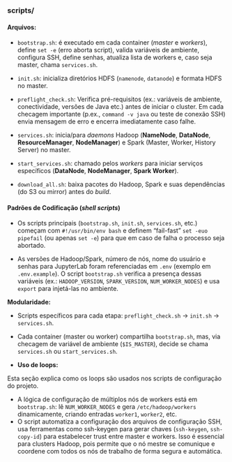 ### **scripts/**

#### **Arquivos:**

- `bootstrap.sh`: é executado em cada container (_master_ e _workers_), define `set -e` (erro aborta script), valida variáveis de ambiente, configura SSH, define senhas, atualiza lista de workers e, caso seja master, chama `services.sh`.

- `init.sh`: inicializa diretórios HDFS (`namenode`, `datanode`) e formata HDFS no master.

- `preflight_check.sh`: Verifica pré-requisitos (ex.: variáveis de ambiente, conectividade, versões de Java etc.) antes de iniciar o cluster. Em cada checagem importante (p.ex., `command -v java` ou teste de conexão SSH) envia mensagem de erro e encerra imediatamente caso falhe.


- `services.sh`: inicia/para _daemons_ Hadoop (**NameNode**, **DataNode**, **ResourceManager**, **NodeManager**) e Spark (Master, Worker, History Server) no master.

- `start_services.sh`: chamado pelos _workers_ para iniciar serviços específicos (**DataNode**, **NodeManager**, **Spark Worker**).

- `download_all.sh`: baixa pacotes do Hadoop, Spark e suas dependências (do S3 ou mirror) antes do _build_.

#### Padrões de Codificação (_shell scripts_)

- Os scripts principais (`bootstrap.sh`, `init.sh`, `services.sh`, etc.) começam com `#!/usr/bin/env bash` e definem “fail-fast” `set -euo pipefail` (ou apenas `set -e`) para que em caso de falha o processo seja abortado.

- As versões de Hadoop/Spark, número de nós, nome do usuário e senhas para JupyterLab foram referenciadas em `.env` (exemplo em `.env.example`). O script `bootstrap.sh` verifica a presença dessas variáveis (ex.: `HADOOP_VERSION`, `SPARK_VERSION`, `NUM_WORKER_NODES`) e usa `export` para injetá-las no ambiente.

**Modularidade:**

  * Scripts específicos para cada etapa: `preflight_check.sh` → `init.sh` → `services.sh`.
  * Cada container (master ou worker) compartilha `bootstrap.sh`, mas, via checagem de variável de ambiente (`$IS_MASTER`), decide se chama `services.sh` ou `start_services.sh`.

* **Uso de loops:**

Esta seção explica como os loops são usados ​​nos scripts de configuração do projeto. 

  * A lógica de configuração de múltiplos nós de workers está em `bootstrap.sh`: lê `NUM_WORKER_NODES` e gera `/etc/hadoop/workers` dinamicamente, criando entradas `worker1`, `worker2`, etc.
  * O script automatiza a configuração dos arquivos de configuração SSH, usa ferramentas como ssh-keygen para gerar chaves  (`ssh-keygen`, `ssh-copy-id`) para estabelecer trust entre master e workers. Isso é essencial para clusters Hadoop, pois permite que o nó mestre se comunique e coordene com todos os nós de trabalho de forma segura e automática.